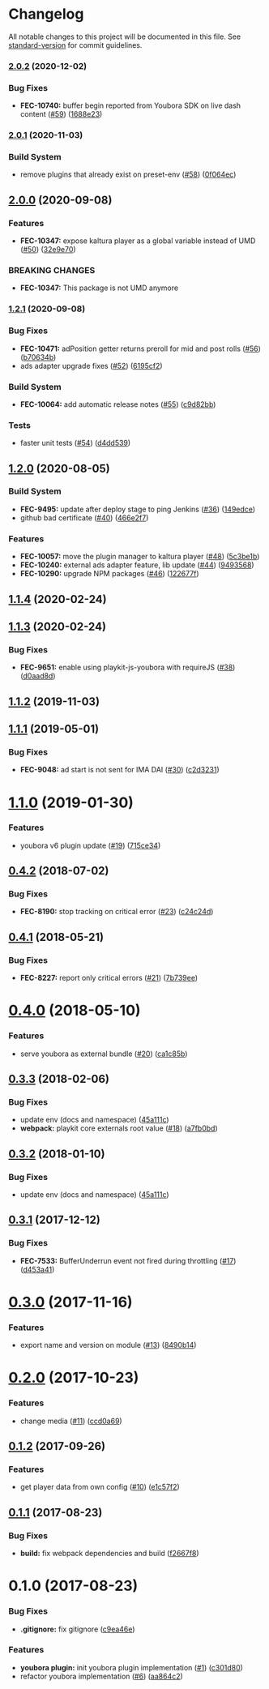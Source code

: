 # Changelog

All notable changes to this project will be documented in this file. See [standard-version](https://github.com/conventional-changelog/standard-version) for commit guidelines.

### [2.0.2](https://github.com/kaltura/playkit-js-youbora/compare/v2.0.1...v2.0.2) (2020-12-02)


### Bug Fixes

* **FEC-10740:** buffer begin reported from Youbora SDK on live dash content ([#59](https://github.com/kaltura/playkit-js-youbora/issues/59)) ([1688e23](https://github.com/kaltura/playkit-js-youbora/commit/1688e23))



### [2.0.1](https://github.com/kaltura/playkit-js-youbora/compare/v2.0.0...v2.0.1) (2020-11-03)


### Build System

* remove plugins that already exist on preset-env ([#58](https://github.com/kaltura/playkit-js-youbora/issues/58)) ([0f064ec](https://github.com/kaltura/playkit-js-youbora/commit/0f064ec))



## [2.0.0](https://github.com/kaltura/playkit-js-youbora/compare/v1.2.1...v2.0.0) (2020-09-08)


### Features

* **FEC-10347:** expose kaltura player as a global variable instead of UMD ([#50](https://github.com/kaltura/playkit-js-youbora/issues/50)) ([32e9e70](https://github.com/kaltura/playkit-js-youbora/commit/32e9e70))


### BREAKING CHANGES

* **FEC-10347:** This package is not UMD anymore



### [1.2.1](https://github.com/kaltura/playkit-js-youbora/compare/v1.2.0...v1.2.1) (2020-09-08)


### Bug Fixes

* **FEC-10471:** adPosition getter returns preroll for mid and post rolls ([#56](https://github.com/kaltura/playkit-js-youbora/issues/56)) ([b70634b](https://github.com/kaltura/playkit-js-youbora/commit/b70634b))
* ads adapter upgrade fixes ([#52](https://github.com/kaltura/playkit-js-youbora/issues/52)) ([6195cf2](https://github.com/kaltura/playkit-js-youbora/commit/6195cf2))


### Build System

* **FEC-10064:** add automatic release notes ([#55](https://github.com/kaltura/playkit-js-youbora/issues/55)) ([c9d82bb](https://github.com/kaltura/playkit-js-youbora/commit/c9d82bb))


### Tests

* faster unit tests ([#54](https://github.com/kaltura/playkit-js-youbora/issues/54)) ([d4dd539](https://github.com/kaltura/playkit-js-youbora/commit/d4dd539))



## [1.2.0](https://github.com/kaltura/playkit-js-youbora/compare/v1.1.4...v1.2.0) (2020-08-05)


### Build System

* **FEC-9495:** update after deploy stage to ping Jenkins ([#36](https://github.com/kaltura/playkit-js-youbora/issues/36)) ([149edce](https://github.com/kaltura/playkit-js-youbora/commit/149edce))
* github bad certificate ([#40](https://github.com/kaltura/playkit-js-youbora/issues/40)) ([466e2f7](https://github.com/kaltura/playkit-js-youbora/commit/466e2f7))


### Features

* **FEC-10057:** move the plugin manager to kaltura player ([#48](https://github.com/kaltura/playkit-js-youbora/issues/48)) ([5c3be1b](https://github.com/kaltura/playkit-js-youbora/commit/5c3be1b))
* **FEC-10240:** external ads adapter feature, lib update ([#44](https://github.com/kaltura/playkit-js-youbora/issues/44)) ([9493568](https://github.com/kaltura/playkit-js-youbora/commit/9493568))
* **FEC-10290:** upgrade NPM packages ([#46](https://github.com/kaltura/playkit-js-youbora/issues/46)) ([122677f](https://github.com/kaltura/playkit-js-youbora/commit/122677f))



<a name="1.1.4"></a>
## [1.1.4](https://github.com/kaltura/playkit-js-youbora/compare/v1.1.3...v1.1.4) (2020-02-24)



<a name="1.1.3"></a>
## [1.1.3](https://github.com/kaltura/playkit-js-youbora/compare/v1.1.2...v1.1.3) (2020-02-24)


### Bug Fixes

* **FEC-9651:** enable using playkit-js-youbora with requireJS ([#38](https://github.com/kaltura/playkit-js-youbora/issues/38)) ([d0aad8d](https://github.com/kaltura/playkit-js-youbora/commit/d0aad8d))



<a name="1.1.2"></a>
## [1.1.2](https://github.com/kaltura/playkit-js-youbora/compare/v1.1.1...v1.1.2) (2019-11-03)



<a name="1.1.1"></a>
## [1.1.1](https://github.com/kaltura/playkit-js-youbora/compare/v1.1.0...v1.1.1) (2019-05-01)


### Bug Fixes

* **FEC-9048:** ad start is not sent for IMA DAI ([#30](https://github.com/kaltura/playkit-js-youbora/issues/30)) ([c2d3231](https://github.com/kaltura/playkit-js-youbora/commit/c2d3231))



<a name="1.1.0"></a>
# [1.1.0](https://github.com/kaltura/playkit-js-youbora/compare/v0.4.2...v1.1.0) (2019-01-30)


### Features

* youbora v6 plugin update ([#19](https://github.com/kaltura/playkit-js-youbora/issues/19)) ([715ce34](https://github.com/kaltura/playkit-js-youbora/commit/715ce34))



<a name="0.4.2"></a>
## [0.4.2](https://github.com/kaltura/playkit-js-youbora/compare/v0.4.1...v0.4.2) (2018-07-02)


### Bug Fixes

* **FEC-8190:** stop tracking on critical error ([#23](https://github.com/kaltura/playkit-js-youbora/issues/23)) ([c24c24d](https://github.com/kaltura/playkit-js-youbora/commit/c24c24d))



<a name="0.4.1"></a>
## [0.4.1](https://github.com/kaltura/playkit-js-youbora/compare/v0.4.0...v0.4.1) (2018-05-21)


### Bug Fixes

* **FEC-8227:** report only critical errors ([#21](https://github.com/kaltura/playkit-js-youbora/issues/21)) ([7b739ee](https://github.com/kaltura/playkit-js-youbora/commit/7b739ee))



<a name="0.4.0"></a>
# [0.4.0](https://github.com/kaltura/playkit-js-youbora/compare/v0.3.3...v0.4.0) (2018-05-10)


### Features

* serve youbora as external bundle ([#20](https://github.com/kaltura/playkit-js-youbora/issues/20)) ([ca1c85b](https://github.com/kaltura/playkit-js-youbora/commit/ca1c85b))



<a name="0.3.3"></a>
## [0.3.3](https://github.com/kaltura/playkit-js-youbora/compare/v0.3.1...v0.3.3) (2018-02-06)


### Bug Fixes

* update env (docs and namespace) ([45a111c](https://github.com/kaltura/playkit-js-youbora/commit/45a111c))
* **webpack:** playkit core externals root value ([#18](https://github.com/kaltura/playkit-js-youbora/issues/18)) ([a7fb0bd](https://github.com/kaltura/playkit-js-youbora/commit/a7fb0bd))



<a name="0.3.2"></a>
## [0.3.2](https://github.com/kaltura/playkit-js-youbora/compare/v0.3.1...v0.3.2) (2018-01-10)


### Bug Fixes

* update env (docs and namespace) ([45a111c](https://github.com/kaltura/playkit-js-youbora/commit/45a111c))



<a name="0.3.1"></a>
## [0.3.1](https://github.com/kaltura/playkit-js-youbora/compare/v0.3.0...v0.3.1) (2017-12-12)


### Bug Fixes

* **FEC-7533:** BufferUnderrun event not fired during throttling ([#17](https://github.com/kaltura/playkit-js-youbora/issues/17)) ([d453a41](https://github.com/kaltura/playkit-js-youbora/commit/d453a41))



<a name="0.3.0"></a>
# [0.3.0](https://github.com/kaltura/playkit-js-youbora/compare/v0.2.0...v0.3.0) (2017-11-16)


### Features

* export name and version on module ([#13](https://github.com/kaltura/playkit-js-youbora/issues/13)) ([8490b14](https://github.com/kaltura/playkit-js-youbora/commit/8490b14))



<a name="0.2.0"></a>
# [0.2.0](https://github.com/kaltura/playkit-js-youbora/compare/v0.1.2...v0.2.0) (2017-10-23)


### Features

* change media ([#11](https://github.com/kaltura/playkit-js-youbora/issues/11)) ([ccd0a69](https://github.com/kaltura/playkit-js-youbora/commit/ccd0a69))



<a name="0.1.2"></a>
## [0.1.2](https://github.com/kaltura/playkit-js-youbora/compare/v0.1.1...v0.1.2) (2017-09-26)

### Features

* get player data from own config ([#10](https://github.com/kaltura/playkit-js-youbora/issues/10)) ([e1c57f2](https://github.com/kaltura/playkit-js-youbora/commit/e1c57f2))


<a name="0.1.1"></a>
## [0.1.1](https://github.com/kaltura/playkit-js-youbora/compare/v0.1.0...v0.1.1) (2017-08-23)


### Bug Fixes

* **build:** fix webpack dependencies and build ([f2667f8](https://github.com/kaltura/playkit-js-youbora/commit/f2667f8))



<a name="0.1.0"></a>
# 0.1.0 (2017-08-23)


### Bug Fixes

* **.gitignore:** fix gitignore ([c9ea46e](https://github.com/kaltura/playkit-js-youbora/commit/c9ea46e))


### Features

* **youbora plugin:** init youbora plugin implementation ([#1](https://github.com/kaltura/playkit-js-youbora/issues/1)) ([c301d80](https://github.com/kaltura/playkit-js-youbora/commit/c301d80))
* refactor youbora implementation ([#6](https://github.com/kaltura/playkit-js-youbora/issues/6)) ([aa864c2](https://github.com/kaltura/playkit-js-youbora/commit/aa864c2))

